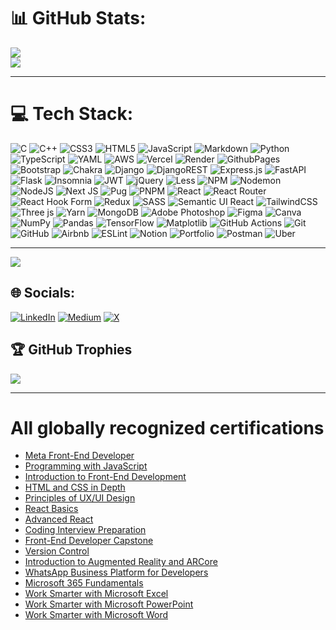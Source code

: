 # 📊 GitHub Stats:
![](https://github-readme-stats.vercel.app/api?username=dhruviklathiya&theme=dark&hide_border=false&include_all_commits=false&count_private=false)<br/>
![](https://nirzak-streak-stats.vercel.app/?user=dhruviklathiya&theme=dark&hide_border=false)<br/>

---

# 💻 Tech Stack:
![C](https://img.shields.io/badge/c-%2300599C.svg?style=for-the-badge&logo=c&logoColor=white) ![C++](https://img.shields.io/badge/c++-%2300599C.svg?style=for-the-badge&logo=c%2B%2B&logoColor=white) ![CSS3](https://img.shields.io/badge/css3-%231572B6.svg?style=for-the-badge&logo=css3&logoColor=white) ![HTML5](https://img.shields.io/badge/html5-%23E34F26.svg?style=for-the-badge&logo=html5&logoColor=white) ![JavaScript](https://img.shields.io/badge/javascript-%23323330.svg?style=for-the-badge&logo=javascript&logoColor=%23F7DF1E) ![Markdown](https://img.shields.io/badge/markdown-%23000000.svg?style=for-the-badge&logo=markdown&logoColor=white) ![Python](https://img.shields.io/badge/python-3670A0?style=for-the-badge&logo=python&logoColor=ffdd54) ![TypeScript](https://img.shields.io/badge/typescript-%23007ACC.svg?style=for-the-badge&logo=typescript&logoColor=white) ![YAML](https://img.shields.io/badge/yaml-%23ffffff.svg?style=for-the-badge&logo=yaml&logoColor=151515) ![AWS](https://img.shields.io/badge/AWS-%23FF9900.svg?style=for-the-badge&logo=amazon-aws&logoColor=white) ![Vercel](https://img.shields.io/badge/vercel-%23000000.svg?style=for-the-badge&logo=vercel&logoColor=white) ![Render](https://img.shields.io/badge/Render-%46E3B7.svg?style=for-the-badge&logo=render&logoColor=white) ![GithubPages](https://img.shields.io/badge/github%20pages-121013?style=for-the-badge&logo=github&logoColor=white) ![Bootstrap](https://img.shields.io/badge/bootstrap-%238511FA.svg?style=for-the-badge&logo=bootstrap&logoColor=white) ![Chakra](https://img.shields.io/badge/chakra-%234ED1C5.svg?style=for-the-badge&logo=chakraui&logoColor=white) ![Django](https://img.shields.io/badge/django-%23092E20.svg?style=for-the-badge&logo=django&logoColor=white) ![DjangoREST](https://img.shields.io/badge/DJANGO-REST-ff1709?style=for-the-badge&logo=django&logoColor=white&color=ff1709&labelColor=gray) ![Express.js](https://img.shields.io/badge/express.js-%23404d59.svg?style=for-the-badge&logo=express&logoColor=%2361DAFB) ![FastAPI](https://img.shields.io/badge/FastAPI-005571?style=for-the-badge&logo=fastapi) ![Flask](https://img.shields.io/badge/flask-%23000.svg?style=for-the-badge&logo=flask&logoColor=white) ![Insomnia](https://img.shields.io/badge/Insomnia-black?style=for-the-badge&logo=insomnia&logoColor=5849BE) ![JWT](https://img.shields.io/badge/JWT-black?style=for-the-badge&logo=JSON%20web%20tokens) ![jQuery](https://img.shields.io/badge/jquery-%230769AD.svg?style=for-the-badge&logo=jquery&logoColor=white) ![Less](https://img.shields.io/badge/less-2B4C80?style=for-the-badge&logo=less&logoColor=white) ![NPM](https://img.shields.io/badge/NPM-%23CB3837.svg?style=for-the-badge&logo=npm&logoColor=white) ![Nodemon](https://img.shields.io/badge/NODEMON-%23323330.svg?style=for-the-badge&logo=nodemon&logoColor=%BBDEAD) ![NodeJS](https://img.shields.io/badge/node.js-6DA55F?style=for-the-badge&logo=node.js&logoColor=white) ![Next JS](https://img.shields.io/badge/Next-black?style=for-the-badge&logo=next.js&logoColor=white) ![Pug](https://img.shields.io/badge/Pug-FFF?style=for-the-badge&logo=pug&logoColor=A86454) ![PNPM](https://img.shields.io/badge/pnpm-%234a4a4a.svg?style=for-the-badge&logo=pnpm&logoColor=f69220) ![React](https://img.shields.io/badge/react-%2320232a.svg?style=for-the-badge&logo=react&logoColor=%2361DAFB) ![React Router](https://img.shields.io/badge/React_Router-CA4245?style=for-the-badge&logo=react-router&logoColor=white) ![React Hook Form](https://img.shields.io/badge/React%20Hook%20Form-%23EC5990.svg?style=for-the-badge&logo=reacthookform&logoColor=white) ![Redux](https://img.shields.io/badge/redux-%23593d88.svg?style=for-the-badge&logo=redux&logoColor=white) ![SASS](https://img.shields.io/badge/SASS-hotpink.svg?style=for-the-badge&logo=SASS&logoColor=white) ![Semantic UI React](https://img.shields.io/badge/Semantic%20UI%20React-%2335BDB2.svg?style=for-the-badge&logo=SemanticUIReact&logoColor=white) ![TailwindCSS](https://img.shields.io/badge/tailwindcss-%2338B2AC.svg?style=for-the-badge&logo=tailwind-css&logoColor=white) ![Three js](https://img.shields.io/badge/threejs-black?style=for-the-badge&logo=three.js&logoColor=white) ![Yarn](https://img.shields.io/badge/yarn-%232C8EBB.svg?style=for-the-badge&logo=yarn&logoColor=white) ![MongoDB](https://img.shields.io/badge/MongoDB-%234ea94b.svg?style=for-the-badge&logo=mongodb&logoColor=white) ![Adobe Photoshop](https://img.shields.io/badge/adobe%20photoshop-%2331A8FF.svg?style=for-the-badge&logo=adobe%20photoshop&logoColor=white) ![Figma](https://img.shields.io/badge/figma-%23F24E1E.svg?style=for-the-badge&logo=figma&logoColor=white) ![Canva](https://img.shields.io/badge/Canva-%2300C4CC.svg?style=for-the-badge&logo=Canva&logoColor=white) ![NumPy](https://img.shields.io/badge/numpy-%23013243.svg?style=for-the-badge&logo=numpy&logoColor=white) ![Pandas](https://img.shields.io/badge/pandas-%23150458.svg?style=for-the-badge&logo=pandas&logoColor=white) ![TensorFlow](https://img.shields.io/badge/TensorFlow-%23FF6F00.svg?style=for-the-badge&logo=TensorFlow&logoColor=white) ![Matplotlib](https://img.shields.io/badge/Matplotlib-%23ffffff.svg?style=for-the-badge&logo=Matplotlib&logoColor=black) ![GitHub Actions](https://img.shields.io/badge/github%20actions-%232671E5.svg?style=for-the-badge&logo=githubactions&logoColor=white) ![Git](https://img.shields.io/badge/git-%23F05033.svg?style=for-the-badge&logo=git&logoColor=white) ![GitHub](https://img.shields.io/badge/github-%23121011.svg?style=for-the-badge&logo=github&logoColor=white) ![Airbnb](https://img.shields.io/badge/Airbnb-%23ff5a5f.svg?style=for-the-badge&logo=Airbnb&logoColor=white) ![ESLint](https://img.shields.io/badge/ESLint-4B3263?style=for-the-badge&logo=eslint&logoColor=white) ![Notion](https://img.shields.io/badge/Notion-%23000000.svg?style=for-the-badge&logo=notion&logoColor=white) ![Portfolio](https://img.shields.io/badge/Portfolio-%23000000.svg?style=for-the-badge&logo=firefox&logoColor=#FF7139) ![Postman](https://img.shields.io/badge/Postman-FF6C37?style=for-the-badge&logo=postman&logoColor=white) ![Uber](https://img.shields.io/badge/Uber-%23000000.svg?style=for-the-badge&logo=Uber&logoColor=white)

---
[![](https://visitcount.itsvg.in/api?id=dhruviklathiya&icon=2&color=3)](https://visitcount.itsvg.in)


## 🌐 Socials:
[![LinkedIn](https://img.shields.io/badge/LinkedIn-%230077B5.svg?logo=linkedin&logoColor=white)](https://www.linkedin.com/in/dhruviklathiya/) [![Medium](https://img.shields.io/badge/Medium-12100E?logo=medium&logoColor=white)](https://medium.com/@dhruviklathiya) [![X](https://img.shields.io/badge/X-black.svg?logo=X&logoColor=white)](https://x.com/dhruvik49/) 

## 🏆 GitHub Trophies
![](https://github-profile-trophy.vercel.app/?username=dhruviklathiya&theme=tokyonight&no-frame=false&no-bg=true&margin-w=4)

---
 
 # All globally recognized certifications
- [Meta Front-End Developer](https://www.coursera.org/account/accomplishments/professional-cert/DPJ4F7HJBBW4?utm_source=link&utm_medium=certificate&utm_content=cert_image&utm_campaign=sharing_cta&utm_product=prof)
- [Programming with JavaScript](https://www.coursera.org/account/accomplishments/verify/SL48W3JTZPKJ?utm_source=link&utm_medium=certificate&utm_content=cert_image&utm_campaign=sharing_cta&utm_product=course)
- [Introduction to Front-End Development](https://www.coursera.org/account/accomplishments/verify/94Z6P5F6MTD9?utm_source=link&utm_medium=certificate&utm_content=cert_image&utm_campaign=sharing_cta&utm_product=course)
- [HTML and CSS in Depth](https://www.coursera.org/account/accomplishments/verify/VX3FMDCA38WC?utm_source=link&utm_medium=certificate&utm_content=cert_image&utm_campaign=sharing_cta&utm_product=course)
- [Principles of UX/UI Design](https://www.coursera.org/account/accomplishments/verify/PFXDPWTA6F8L?utm_source=link&utm_medium=certificate&utm_content=cert_image&utm_campaign=sharing_cta&utm_product=course)
- [React Basics](https://www.coursera.org/account/accomplishments/verify/VR9FJULW2KMW?utm_source=link&utm_medium=certificate&utm_content=cert_image&utm_campaign=sharing_cta&utm_product=course)
- [Advanced React](https://www.coursera.org/account/accomplishments/verify/MP9G7UPV77BF?utm_source=link&utm_medium=certificate&utm_content=cert_image&utm_campaign=sharing_cta&utm_product=course)
- [Coding Interview Preparation](https://www.coursera.org/account/accomplishments/verify/CA87AM249KX7?utm_source=link&utm_medium=certificate&utm_content=cert_image&utm_campaign=sharing_cta&utm_product=course)
- [Front-End Developer Capstone](https://www.coursera.org/account/accomplishments/verify/PVW4BHNQSJET?utm_source=link&utm_medium=certificate&utm_content=cert_image&utm_campaign=sharing_cta&utm_product=course)
- [Version Control](https://www.coursera.org/account/accomplishments/verify/6YU85U9G3UY8?utm_source=link&utm_medium=certificate&utm_content=cert_image&utm_campaign=sharing_cta&utm_product=course)
- [Introduction to Augmented Reality and ARCore](https://www.coursera.org/account/accomplishments/verify/UULTC3LZMSFJ?utm_source=link&utm_medium=certificate&utm_content=cert_image&utm_campaign=sharing_cta&utm_product=course)
- [WhatsApp Business Platform for Developers](https://www.coursera.org/account/accomplishments/verify/2U85YLJ7KZJ8?utm_source=link&utm_medium=certificate&utm_content=cert_image&utm_campaign=sharing_cta&utm_product=course)
- [Microsoft 365 Fundamentals](https://www.coursera.org/account/accomplishments/specialization/JN48YSPKXLLW?utm_source=link&utm_medium=certificate&utm_content=cert_image&utm_campaign=sharing_cta&utm_product=s12n)
- [Work Smarter with Microsoft Excel](https://www.coursera.org/account/accomplishments/verify/7Z7FJE57JGA9?utm_source=link&utm_medium=certificate&utm_content=cert_image&utm_campaign=sharing_cta&utm_product=course)
- [Work Smarter with Microsoft PowerPoint](https://www.coursera.org/account/accomplishments/verify/VHEVNZSPLHWF?utm_source=link&utm_medium=certificate&utm_content=cert_image&utm_campaign=sharing_cta&utm_product=course)
- [Work Smarter with Microsoft Word](https://www.coursera.org/account/accomplishments/verify/A9WHK5G9QVPZ?utm_source=link&utm_medium=certificate&utm_content=cert_image&utm_campaign=sharing_cta&utm_product=course)

